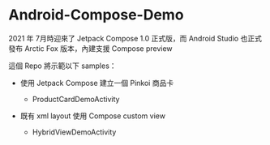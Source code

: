 # Android-Compose-Demo

2021 年 7月時迎來了 Jetpack Compose 1.0 正式版，而 Android Studio 也正式發布 Arctic Fox 版本，內建支援 Compose preview

這個 Repo 將示範以下 samples：
- 使用 Jetpack Compose 建立一個 Pinkoi 商品卡
  - ProductCardDemoActivity
  
- 既有 xml layout 使用 Compose custom view
  - HybridViewDemoActivity
  
